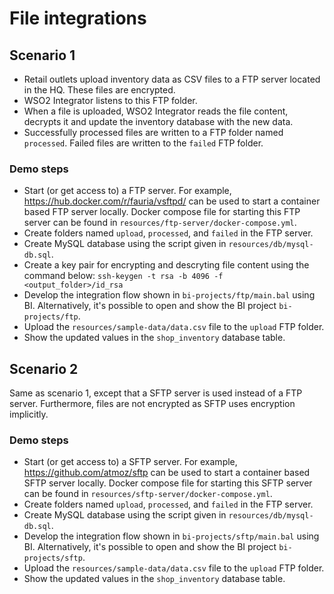 # File integrations

## Scenario 1

- Retail outlets upload inventory data as CSV files to a FTP server located in the HQ. These files are encrypted.
- WSO2 Integrator listens to this FTP folder.
- When a file is uploaded, WSO2 Integrator reads the file content, decrypts it and update the inventory database with the new data.
- Successfully processed files are written to a FTP folder named `processed`. Failed files are written to the `failed` FTP folder.

### Demo steps

- Start (or get access to) a FTP server. For example, https://hub.docker.com/r/fauria/vsftpd/ can be used to start a container based FTP server locally. Docker compose file for starting this FTP server can be found in `resources/ftp-server/docker-compose.yml`.
- Create folders named `upload`, `processed`, and `failed` in the FTP server.
- Create MySQL database using the script given in `resources/db/mysql-db.sql`.
- Create a key pair for encrypting and descryting file content using the command below:
``ssh-keygen -t rsa -b 4096 -f <output_folder>/id_rsa``
- Develop the integration flow shown in `bi-projects/ftp/main.bal` using BI. Alternatively, it's possible to open and show the BI project `bi-projects/ftp`.
- Upload the `resources/sample-data/data.csv` file to the `upload` FTP folder.
- Show the updated values in the `shop_inventory` database table.

## Scenario 2

Same as scenario 1, except that a SFTP server is used instead of a FTP server. Furthermore, files are not encrypted as SFTP uses encryption implicitly.

### Demo steps

- Start (or get access to) a SFTP server. For example, https://github.com/atmoz/sftp can be used to start a container based SFTP server locally. Docker compose file for starting this SFTP server can be found in `resources/sftp-server/docker-compose.yml`.
- Create folders named `upload`, `processed`, and `failed` in the FTP server.
- Create MySQL database using the script given in `resources/db/mysql-db.sql`.
- Develop the integration flow shown in `bi-projects/sftp/main.bal` using BI. Alternatively, it's possible to open and show the BI project `bi-projects/sftp`.
- Upload the `resources/sample-data/data.csv` file to the `upload` FTP folder.
- Show the updated values in the `shop_inventory` database table.


